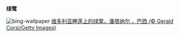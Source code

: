 
**绿鹭**

![bing-wallpaper](https://www.bing.com/th?id=OHR.BrazilHeron_ZH-CN7200229300_1920x1080.jpg)
[维多利亚睡莲上的绿鹭，潘塔纳尔 ，巴西 (© Gerald Corsi/Getty Images)](https://www.bing.com/search?q=%E7%BB%BF%E9%B9%AD&amp;form=hpcapt&amp;mkt=zh-cn)
  